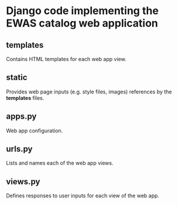 # Django code implementing the EWAS catalog web application

## templates
Contains HTML templates for each web app view.

## static
Provides web page inputs (e.g. style files, images) 
references by the **templates** files.

## apps.py 
Web app configuration.

## urls.py
Lists and names each of the web app views.

## views.py
Defines responses to user inputs for each view of the web app.
